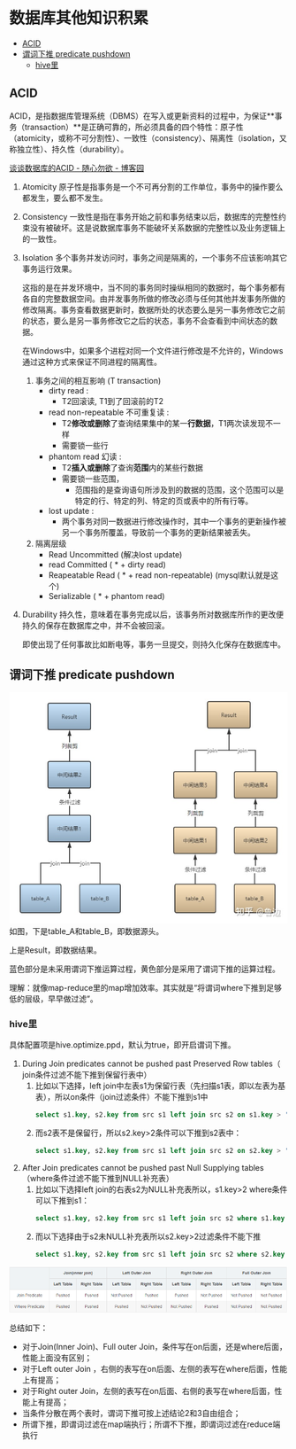 # 数据库其他知识积累

- [ACID](#acid)
- [谓词下推 predicate pushdown](#谓词下推-predicate-pushdown)
  - [hive里](#hive里)


## ACID
ACID，是指数据库管理系统（DBMS）在写入或更新资料的过程中，为保证**事务（transaction）**是正确可靠的，所必须具备的四个特性：原子性（atomicity，或称不可分割性）、一致性（consistency）、隔离性（isolation，又称独立性）、持久性（durability）。

[谈谈数据库的ACID - 随心勿欲 - 博客园](https://www.cnblogs.com/lichunyang321/p/9594196.html)

1. Atomicity
   原子性是指事务是一个不可再分割的工作单位，事务中的操作要么都发生，要么都不发生。
2. Consistency
   一致性是指在事务开始之前和事务结束以后，数据库的完整性约束没有被破坏。这是说数据库事务不能破坏关系数据的完整性以及业务逻辑上的一致性。
3. Isolation
   多个事务并发访问时，事务之间是隔离的，一个事务不应该影响其它事务运行效果。

   这指的是在并发环境中，当不同的事务同时操纵相同的数据时，每个事务都有各自的完整数据空间。由并发事务所做的修改必须与任何其他并发事务所做的修改隔离。事务查看数据更新时，数据所处的状态要么是另一事务修改它之前的状态，要么是另一事务修改它之后的状态，事务不会查看到中间状态的数据。

   在Windows中，如果多个进程对同一个文件进行修改是不允许的，Windows通过这种方式来保证不同进程的隔离性。
   1. 事务之间的相互影响 (T transaction)
      - dirty read : 
        - T2回滚读, T1到了回滚前的T2
      - read non-repeatable 不可重复读 : 
        - T2**修改或删除**了查询结果集中的某一**行数据**，T1两次读发现不一样 
        - 需要锁一些行
      - phantom read 幻读 : 
        - T2**插入或删除**了查询**范围**内的某些行数据 
        - 需要锁一些范围，
          - 范围指的是查询语句所涉及到的数据的范围，这个范围可以是特定的行、特定的列、特定的页或表中的所有行等。
      - lost update : 
        - 两个事务对同一数据进行修改操作时，其中一个事务的更新操作被另一个事务所覆盖，导致前一个事务的更新结果被丢失。
   2. 隔离层级
      - Read Uncommitted (解决lost update)
      - read Committed ( * + dirty read)
      - Reapeatable Read ( * + read non-repeatable) (mysql默认就是这个)
      - Serializable ( * + phantom read)
4. Durability
   持久性，意味着在事务完成以后，该事务所对数据库所作的更改便持久的保存在数据库之中，并不会被回滚。

   即使出现了任何事故比如断电等，事务一旦提交，则持久化保存在数据库中。


## 谓词下推 predicate pushdown
![](_attachments/old/2023-01-04-16-20-22.png)
如图，下是table_A和table_B，即数据源头。

上是Result，即数据结果。

蓝色部分是未采用谓词下推运算过程，黄色部分是采用了谓词下推的运算过程。

理解：就像map-reduce里的map增加效率。其实就是“将谓词where下推到足够低的层级，早早做过滤”。

### hive里
具体配置项是hive.optimize.ppd，默认为true，即开启谓词下推。

1. During Join predicates cannot be pushed past Preserved Row tables（ join条件过滤不能下推到保留行表中）
   1. 比如以下选择，left join中左表s1为保留行表（先扫描s1表，即以左表为基表），所以on条件（join过滤条件）不能下推到s1中
      ```sql
      select s1.key, s2.key from src s1 left join src s2 on s1.key > '2';
      ```
   2. 而s2表不是保留行，所以s2.key>2条件可以下推到s2表中：
      ```sql
      select s1.key, s2.key from src s1 left join src s2 on s2.key > '2';
      ```
2. After Join predicates cannot be pushed past Null Supplying tables（where条件过滤不能下推到NULL补充表）
   1. 比如以下选择left join的右表s2为NULL补充表所以，s1.key>2 where条件可以下推到s1：
      ```sql
      select s1.key, s2.key from src s1 left join src s2 where s1.key > '2';
      ```
   2. 而以下选择由于s2未NULL补充表所以s2.key>2过滤条件不能下推
      ```sql
      select s1.key, s2.key from src s1 left join src s2 where s2.key > '2';
      ```
![](_attachments/old/2023-01-04-16-24-10.png)

总结如下：

* 对于Join(Inner Join)、Full outer Join，条件写在on后面，还是where后面，性能上面没有区别；
* 对于Left outer Join ，右侧的表写在on后面、左侧的表写在where后面，性能上有提高；
* 对于Right outer Join，左侧的表写在on后面、右侧的表写在where后面，性能上有提高；
* 当条件分散在两个表时，谓词下推可按上述结论2和3自由组合；
* 所谓下推，即谓词过滤在map端执行；所谓不下推，即谓词过滤在reduce端执行